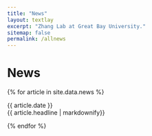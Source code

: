 ```yaml
---
title: "News"
layout: textlay
excerpt: "Zhang Lab at Great Bay University."
sitemap: false
permalink: /allnews
---
```


# News

{% for article in site.data.news %}
<p>{{ article.date }} <br> {{ article.headline | markdownify}}</p>
{% endfor %}
